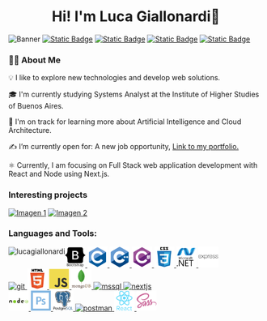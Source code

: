<h1 align="center">Hi! I'm Luca Giallonardi👋</h1>
<img alt="Banner" src="https://i.postimg.cc/2yng6cZf/Sin-t-tulo-1.jpg">
<a href="https://wa.me/+541135562843"><img alt="Static Badge" src="https://img.shields.io/badge/WhatsApp-%20green"></a>
<a href="mailto:lgiallonardi@gmail.com?Subject=He%20visitado%20tu%20perfil%20de%20GitHub!"><img alt="Static Badge" src="https://img.shields.io/badge/Email-%20%23f44336"></a>
<a href="https://www.linkedin.com/in/luca-giallonardi-084992154"><img alt="Static Badge" src="https://img.shields.io/badge/LinkedIn-%20%230a66c2"></a>
<a href="https://my-portfolio-rho-sepia.vercel.app/"><img alt="Static Badge" src="https://img.shields.io/badge/Portfolio%20-%20brown"></a>
<h3>👨‍💻 About Me</h3>
<p>💡  I like to explore new technologies and develop web solutions.</p>
<p>🎓  I'm currently studying Systems Analyst at the Institute of Higher Studies of Buenos Aires.</p>
<p>🌱  I'm on track for learning more about Artificial Intelligence and Cloud Architecture.</p>
<p>✍️  I’m currently open for: A new job opportunity, <a href="https://my-portfolio-rho-sepia.vercel.app/">Link to my portfolio.</a></p>
<p>⚛️  Currently, I am focusing on Full Stack web application development with React and Node using Next.js.</a></p>

<h3>Interesting projects</h3>
<div align="left">
  <a href="https://github.com/lucagiallonardi/smart-tv-web.git"><img src="https://i.postimg.cc/sfksz713/smarttvweb.png" alt="Imagen 1" width="300" height="200"/></a>
  <a href="https://github.com/lucagiallonardi/movies-react-app"><img src="https://i.postimg.cc/Y0xjq1B9/Sin-t-tulo.png" alt="Imagen 2" width="300" height="200"/></a>
</div>


<h3 align="left">Languages and Tools:</h3>
<div align="left">
<p><img align="left" src="https://github-readme-stats.vercel.app/api/top-langs?username=lucagiallonardi&show_icons=true&locale=en&layout=compact" alt="lucagiallonardi" /></p>
<p width="50%"> <a href="https://getbootstrap.com" target="_blank" rel="noreferrer"> <img src="https://raw.githubusercontent.com/devicons/devicon/master/icons/bootstrap/bootstrap-plain-wordmark.svg" alt="bootstrap" width="40" height="40"/> </a> <a href="https://www.cprogramming.com/" target="_blank" rel="noreferrer"> <img src="https://raw.githubusercontent.com/devicons/devicon/master/icons/c/c-original.svg" alt="c" width="40" height="40"/> </a> <a href="https://www.w3schools.com/cpp/" target="_blank" rel="noreferrer"> <img src="https://raw.githubusercontent.com/devicons/devicon/master/icons/cplusplus/cplusplus-original.svg" alt="cplusplus" width="40" height="40"/> </a> <a href="https://www.w3schools.com/cs/" target="_blank" rel="noreferrer"> <img src="https://raw.githubusercontent.com/devicons/devicon/master/icons/csharp/csharp-original.svg" alt="csharp" width="40" height="40"/> </a> <a href="https://www.w3schools.com/css/" target="_blank" rel="noreferrer"> <img src="https://raw.githubusercontent.com/devicons/devicon/master/icons/css3/css3-original-wordmark.svg" alt="css3" width="40" height="40"/> </a> <a href="https://dotnet.microsoft.com/" target="_blank" rel="noreferrer"> <img src="https://raw.githubusercontent.com/devicons/devicon/master/icons/dot-net/dot-net-original-wordmark.svg" alt="dotnet" width="40" height="40"/> </a> <a href="https://expressjs.com" target="_blank" rel="noreferrer"> <img src="https://raw.githubusercontent.com/devicons/devicon/master/icons/express/express-original-wordmark.svg" alt="express" width="40" height="40"/> </a> <br/>
  <a href="https://git-scm.com/" target="_blank" rel="noreferrer"> <img src="https://www.vectorlogo.zone/logos/git-scm/git-scm-icon.svg" alt="git" width="40" height="40"/> </a> <a href="https://www.w3.org/html/" target="_blank" rel="noreferrer"> <img src="https://raw.githubusercontent.com/devicons/devicon/master/icons/html5/html5-original-wordmark.svg" alt="html5" width="40" height="40"/> </a> <a href="https://developer.mozilla.org/en-US/docs/Web/JavaScript" target="_blank" rel="noreferrer"> <img src="https://raw.githubusercontent.com/devicons/devicon/master/icons/javascript/javascript-original.svg" alt="javascript" width="40" height="40"/> </a> <a href="https://www.mongodb.com/" target="_blank" rel="noreferrer"> <img src="https://raw.githubusercontent.com/devicons/devicon/master/icons/mongodb/mongodb-original-wordmark.svg" alt="mongodb" width="40" height="40"/> </a> <a href="https://www.microsoft.com/en-us/sql-server" target="_blank" rel="noreferrer"> <img src="https://www.svgrepo.com/show/303229/microsoft-sql-server-logo.svg" alt="mssql" width="40" height="40"/> </a> <a href="https://nextjs.org/" target="_blank" rel="noreferrer"> <img src="https://cdn.worldvectorlogo.com/logos/nextjs-2.svg" alt="nextjs" width="40" height="40"/> </a> <br/>
  <a href="https://nodejs.org" target="_blank" rel="noreferrer"> <img src="https://raw.githubusercontent.com/devicons/devicon/master/icons/nodejs/nodejs-original-wordmark.svg" alt="nodejs" width="40" height="40"/> </a> <a href="https://www.photoshop.com/en" target="_blank" rel="noreferrer"> <img src="https://raw.githubusercontent.com/devicons/devicon/master/icons/photoshop/photoshop-line.svg" alt="photoshop" width="40" height="40"/> </a> <a href="https://www.postgresql.org" target="_blank" rel="noreferrer"> <img src="https://raw.githubusercontent.com/devicons/devicon/master/icons/postgresql/postgresql-original-wordmark.svg" alt="postgresql" width="40" height="40"/> </a> <a href="https://postman.com" target="_blank" rel="noreferrer"> <img src="https://www.vectorlogo.zone/logos/getpostman/getpostman-icon.svg" alt="postman" width="40" height="40"/> </a> <a href="https://reactjs.org/" target="_blank" rel="noreferrer"> <img src="https://raw.githubusercontent.com/devicons/devicon/master/icons/react/react-original-wordmark.svg" alt="react" width="40" height="40"/> </a> <a href="https://sass-lang.com" target="_blank" rel="noreferrer"> <img src="https://raw.githubusercontent.com/devicons/devicon/master/icons/sass/sass-original.svg" alt="sass" width="40" height="40"/> </a> </p
</div>





